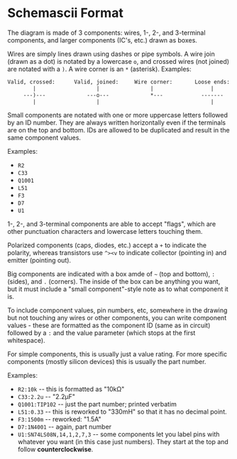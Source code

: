 # Schemascii Format

The diagram is made of 3 components: wires, 1-, 2-, and 3-terminal components, and larger components (IC's, etc.) drawn as boxes.

Wires are simply lines drawn using dashes or pipe symbols. A wire join (drawn as a dot) is notated by a lowercase `o`, and crossed wires (not joined) are notated with a `)`. A wire corner is an `*` (asterisk). Examples:

```txt
Valid, crossed:      Valid, joined:     Wire corner:       Loose ends:       Loose ends:      Invalid:
        |                   |                |                  |                 |             |
     ---)---             ---o---             *---            -------           ---|---       ---*---
        |                   |                                   |                 |             |
```

Small components are notated with one or more uppercase letters followed by an ID number. They are always written horizontally even if the
terminals are on the top and bottom. IDs are allowed to be duplicated and result in the same component values.

Examples:

* `R2`
* `C33`
* `Q1001`
* `L51`
* `F3`
* `D7`
* `U1`

1-, 2-, and 3-terminal components are able to accept "flags", which are other punctuation characters and lowercase letters touching them.

Polarized components (caps, diodes, etc.) accept a `+` to indicate the polarity, whereas transistors use `^><v` to indicate collector (pointing in) and emitter (pointing out).

Big components are indicated with a box amde of `~` (top and bottom), `:` (sides), and `.` (corners). The inside of the box can be anything you want, but it must include a "small component"-style note as to what component it is.

To include component values, pin numbers, etc, somewhere in the drawing but not touching any wires or other components, you can write component values - these are formatted as the component ID (same as in circuit) followed by a `:` and the value parameter (which stops at the first whitespace).

For simple components, this is usually just a value rating. For more specific components (mostly silicon devices) this is usually the part number.

Examples:

* `R2:10k` -- this is formatted as "10kΩ"
* `C33:2.2u` -- "2.2µF"
* `Q1001:TIP102` -- just the part number; printed verbatim
* `L51:0.33` -- this is reworked to "330mH" so that it has no decimal point.
* `F3:1500m` -- reworked: "1.5A"
* `D7:1N4001` -- again, part number
* `U1:SN74LS08N,14,1,2,7,3` -- some components let you label pins with whatever you want (in this case just numbers). They start at the top and follow **counterclockwise**.
